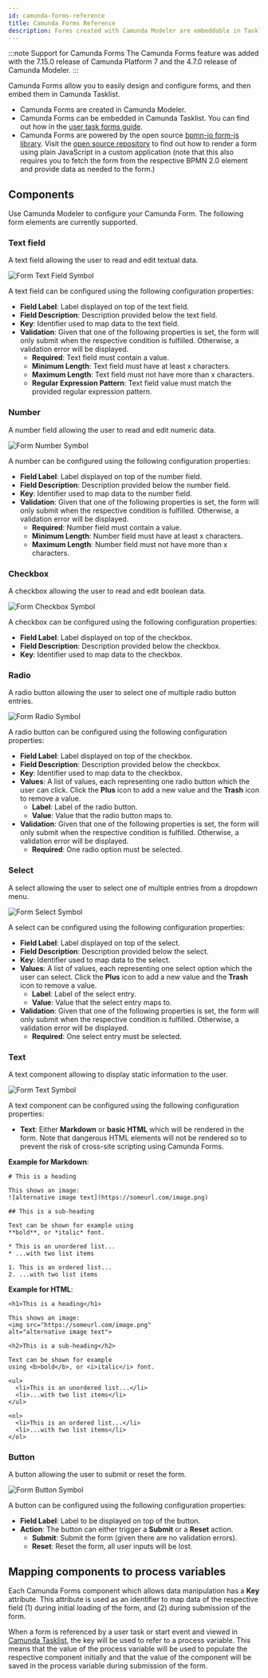 ```yaml
---
id: camunda-forms-reference
title: Camunda Forms Reference
description: Forms created with Camunda Modeler are embeddable in Tasklist.
---
```


:::note Support for Camunda Forms
The Camunda Forms feature was added with the 7.15.0 release of Camunda Platform 7 and the 4.7.0 release of Camunda Modeler.
:::

Camunda Forms allow you to easily design and configure forms, and then embed them in Camunda Tasklist.

- Camunda Forms are created in Camunda Modeler.
- Camunda Forms can be embedded in Camunda Tasklist. You can find out how in the [user task forms guide](../../../guides/utilizing-forms.md).
- Camunda Forms are powered by the open source [bpmn-io form-js library](https://github.com/bpmn-io/form-js). Visit the [open source repository](https://github.com/bpmn-io/form-js) to find out how to render a form using plain JavaScript in a custom application (note that this also requires you to fetch the form from the respective BPMN 2.0 element and provide data as needed to the form.)

## Components

Use Camunda Modeler to configure your Camunda Form. The following form elements are currently supported.

### Text field

A text field allowing the user to read and edit textual data.

![Form Text Field Symbol](./img/form-textField.svg)

A text field can be configured using the following configuration properties:

- **Field Label**: Label displayed on top of the text field.
- **Field Description**: Description provided below the text field.
- **Key**: Identifier used to map data to the text field.
- **Validation**: Given that one of the following properties is set, the form will only submit when the respective condition is fulfilled. Otherwise, a validation error will be displayed.
  - **Required**: Text field must contain a value.
  - **Minimum Length**: Text field must have at least x characters.
  - **Maximum Length**: Text field must not have more than x characters.
  - **Regular Expression Pattern**: Text field value must match the provided regular expression pattern.

### Number

A number field allowing the user to read and edit numeric data.

![Form Number Symbol](./img/form-number.svg)

A number can be configured using the following configuration properties:

- **Field Label**: Label displayed on top of the number field.
- **Field Description**: Description provided below the number field.
- **Key**: Identifier used to map data to the number field.
- **Validation**: Given that one of the following properties is set, the form will only submit when the respective condition is fulfilled. Otherwise, a validation error will be displayed.
  - **Required**: Number field must contain a value.
  - **Minimum Length**: Number field must have at least x characters.
  - **Maximum Length**: Number field must not have more than x characters.

### Checkbox

A checkbox allowing the user to read and edit boolean data.

![Form Checkbox Symbol](./img/form-checkbox.svg)

A checkbox can be configured using the following configuration properties:

- **Field Label**: Label displayed on top of the checkbox.
- **Field Description**: Description provided below the checkbox.
- **Key**: Identifier used to map data to the checkbox.

### Radio

A radio button allowing the user to select one of multiple radio button entries.

![Form Radio Symbol](./img/form-radio.svg)

A radio button can be configured using the following configuration properties:

- **Field Label**: Label displayed on top of the checkbox.
- **Field Description**: Description provided below the checkbox.
- **Key**: Identifier used to map data to the checkbox.
- **Values**: A list of values, each representing one radio button which the user can click. Click the **Plus** icon to add a new value and the **Trash** icon to remove a value.
  - **Label**: Label of the radio button.
  - **Value**: Value that the radio button maps to.
- **Validation**: Given that one of the following properties is set, the form will only submit when the respective condition is fulfilled. Otherwise, a validation error will be displayed.
  - **Required**: One radio option must be selected.

### Select

A select allowing the user to select one of multiple entries from a dropdown menu.

![Form Select Symbol](./img/form-select.svg)

A select can be configured using the following configuration properties:

- **Field Label**: Label displayed on top of the select.
- **Field Description**: Description provided below the select.
- **Key**: Identifier used to map data to the select.
- **Values**: A list of values, each representing one select option which the user can select. Click the **Plus** icon to add a new value and the **Trash** icon to remove a value.
  - **Label**: Label of the select entry.
  - **Value**: Value that the select entry maps to.
- **Validation**: Given that one of the following properties is set, the form will only submit when the respective condition is fulfilled. Otherwise, a validation error will be displayed.
  - **Required**: One select entry must be selected.

### Text

A text component allowing to display static information to the user.

![Form Text Symbol](./img/form-text.svg)

A text component can be configured using the following configuration properties:

- **Text**: Either **Markdown** or **basic HTML** which will be rendered in the form. Note that dangerous HTML elements will not be rendered so to prevent the risk of cross-site scripting using Camunda Forms.

**Example for Markdown**:

```
# This is a heading

This shows an image:
![alternative image text](https://someurl.com/image.png)

## This is a sub-heading

Text can be shown for example using
**bold**, or *italic* font.

* This is an unordered list...
* ...with two list items

1. This is an ordered list...
2. ...with two list items
```

**Example for HTML**:

```
<h1>This is a heading</h1>

This shows an image:
<img src="https://someurl.com/image.png"
alt="alternative image text">

<h2>This is a sub-heading</h2>

Text can be shown for example
using <b>bold</b>, or <i>italic</i> font.

<ul>
  <li>This is an unordered list...</li>
  <li>...with two list items</li>
</ul>

<ol>
  <li>This is an ordered list...</li>
  <li>...with two list items</li>
</ol>
```

### Button

A button allowing the user to submit or reset the form.

![Form Button Symbol](./img/form-button.svg)

A button can be configured using the following configuration properties:

- **Field Label**: Label to be displayed on top of the button.
- **Action**: The button can either trigger a **Submit** or a **Reset** action.
  - **Submit**: Submit the form (given there are no validation errors).
  - **Reset**: Reset the form, all user inputs will be lost.

## Mapping components to process variables

Each Camunda Forms component which allows data manipulation has a **Key** attribute. This attribute is used as an identifier to map data of the respective field (1) during initial loading of the form, and (2) during submission of the form.

When a form is referenced by a user task or start event and viewed in [Camunda Tasklist](../../tasklist/introduction.md), the key will be used to refer to a process variable. This means that the value of the process variable will be used to populate the respective component initially and that the value of the component will be saved in the process variable during submission of the form.
